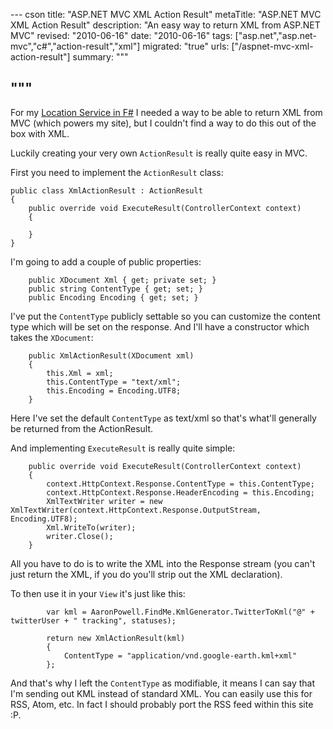 --- cson
title: "ASP.NET MVC XML Action Result"
metaTitle: "ASP.NET MVC XML Action Result"
description: "An easy way to return XML from ASP.NET MVC"
revised: "2010-06-16"
date: "2010-06-16"
tags: ["asp.net","asp.net-mvc","c#","action-result","xml"]
migrated: "true"
urls: ["/aspnet-mvc-xml-action-result"]
summary: """

"""
---
For my [Location Service in F#][1] I needed a way to be able to return XML from MVC (which powers my site), but I couldn't find a way to do this out of the box with XML.

Luckily creating your very own `ActionResult` is really quite easy in MVC.

First you need to implement the `ActionResult` class:

    public class XmlActionResult : ActionResult
    {
        public override void ExecuteResult(ControllerContext context)
        {

        }
    }

I'm going to add a couple of public properties:

        public XDocument Xml { get; private set; }
        public string ContentType { get; set; }
        public Encoding Encoding { get; set; }

I've put the `ContentType` publicly settable so you can customize the content type which will be set on the response. And I'll have a constructor which takes the `XDocument`:

        public XmlActionResult(XDocument xml)
        {
            this.Xml = xml;
            this.ContentType = "text/xml";
            this.Encoding = Encoding.UTF8;
        }

Here I've set the default `ContentType` as text/xml so that's what'll generally be returned from the ActionResult.

And implementing `ExecuteResult` is really quite simple:

        public override void ExecuteResult(ControllerContext context)
        {
            context.HttpContext.Response.ContentType = this.ContentType;
            context.HttpContext.Response.HeaderEncoding = this.Encoding;
            XmlTextWriter writer = new XmlTextWriter(context.HttpContext.Response.OutputStream, Encoding.UTF8);
            Xml.WriteTo(writer);
            writer.Close();
        }

All you have to do is to write the XML into the Response stream (you can't just return the XML, if you do you'll strip out the XML declaration).

To then use it in your `View` it's just like this:

            var kml = AaronPowell.FindMe.KmlGenerator.TwitterToKml("@" + twitterUser + " tracking", statuses);

            return new XmlActionResult(kml)
            {
                ContentType = "application/vnd.google-earth.kml+xml"
            };

And that's why I left the `ContentType` as modifiable, it means I can say that I'm sending out KML instead of standard XML. You can easily use this for RSS, Atom, etc. In fact I should probably port the RSS feed within this site :P.

  [1]: /location-service-with-fsharp-and-twitter